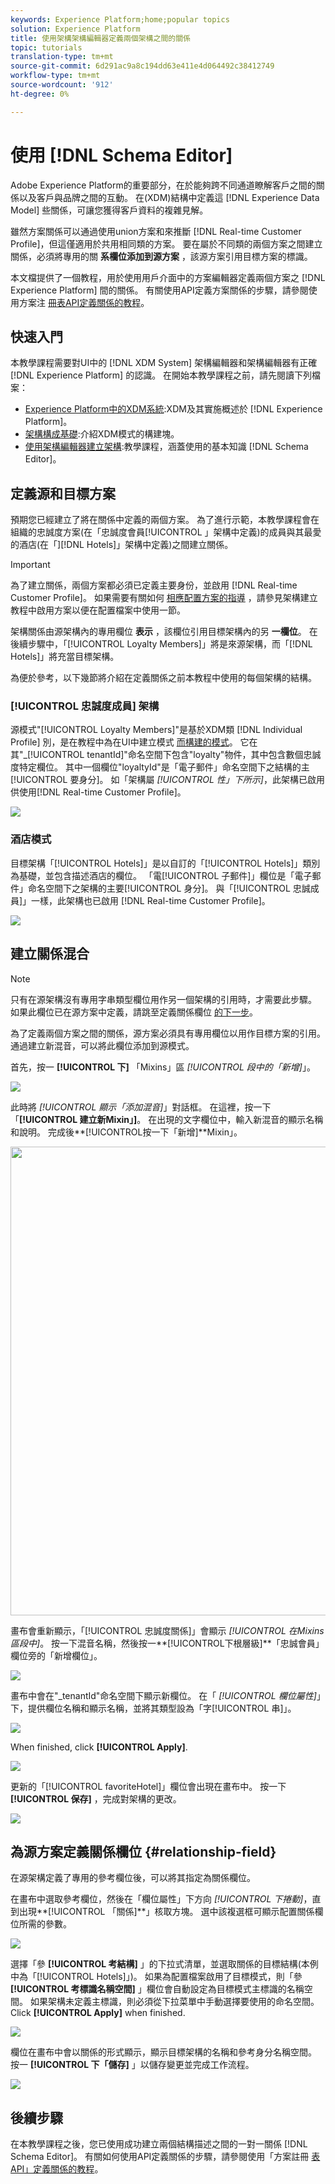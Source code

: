 ```yaml
---
keywords: Experience Platform;home;popular topics
solution: Experience Platform
title: 使用架構架構編輯器定義兩個架構之間的關係
topic: tutorials
translation-type: tm+mt
source-git-commit: 6d291ac9a8c194dd63e411e4d064492c38412749
workflow-type: tm+mt
source-wordcount: '912'
ht-degree: 0%

---
```



# 使用 [!DNL Schema Editor]

Adobe Experience Platform的重要部分，在於能夠跨不同通道瞭解客戶之間的關係以及客戶與品牌之間的互動。 在(XDM)結構中定義這 [!DNL Experience Data Model] 些關係，可讓您獲得客戶資料的複雜見解。

雖然方案關係可以通過使用union方案和來推斷 [!DNL Real-time Customer Profile]，但這僅適用於共用相同類的方案。 要在屬於不同類的兩個方案之間建立關係，必須將專用的關 **系欄位添加到源方案** ，該源方案引用目標方案的標識。

本文檔提供了一個教程，用於使用用戶介面中的方案編輯器定義兩個方案之 [!DNL Experience Platform] 間的關係。 有關使用API定義方案關係的步驟，請參閱使用方案注 [冊表API定義關係的教程](relationship-api.md)。

## 快速入門

本教學課程需要對UI中的 [!DNL XDM System] 架構編輯器和架構編輯器有正確 [!DNL Experience Platform] 的認識。 在開始本教學課程之前，請先閱讀下列檔案：

* [Experience Platform中的XDM系統](../home.md):XDM及其實施概述於 [!DNL Experience Platform]。
* [架構構成基礎](../schema/composition.md):介紹XDM模式的構建塊。
* [使用架構編輯器建立架構](create-schema-ui.md):教學課程，涵蓋使用的基本知識 [!DNL Schema Editor]。

## 定義源和目標方案

預期您已經建立了將在關係中定義的兩個方案。 為了進行示範，本教學課程會在組織的忠誠度方案(在「忠誠度會員[!UICONTROL 」架構中定義)的成員與其最愛的酒店(在「][!DNL Hotels]」架構中定義)之間建立關係。

>[!IMPORTANT]
>
>為了建立關係，兩個方案都必須已定義主要身份，並啟用 [!DNL Real-time Customer Profile]。 如果需要有關如何 [相應配置方案的指導](./create-schema-ui.md#profile) ，請參見架構建立教程中啟用方案以便在配置檔案中使用一節。

架構關係由源架構內的專用欄位 **表示** ，該欄位引用目標架構內的另 **一欄位**。 在後續步驟中，「[!UICONTROL Loyalty Members]」將是來源架構，而「[!DNL Hotels]」將充當目標架構。

為便於參考，以下幾節將介紹在定義關係之前本教程中使用的每個架構的結構。

### [!UICONTROL 忠誠度成員] 架構

源模式&quot;[!UICONTROL Loyalty Members]&quot;是基於XDM類 [!DNL Individual Profile] 別，是在教程中為在UI中建立模式 [而構建的模式](create-schema-ui.md)。 它在其&quot;\_[!UICONTROL tenantId]&quot;命名空間下包含&quot;loyalty&quot;物件，其中包含數個忠誠度特定欄位。 其中一個欄位&quot;loyaltyId&quot;是「電子郵件」命名空間下之結構的主[!UICONTROL 要身分]。 如「架構屬 _[!UICONTROL 性」下所示]_，此架構已啟用供使用[!DNL Real-time Customer Profile]。

![](../images/tutorials/relationship/loyalty-members.png)

### 酒店模式

目標架構「[!UICONTROL Hotels]」是以自訂的「[!UICONTROL Hotels]」類別為基礎，並包含描述酒店的欄位。 「電[!UICONTROL 子郵件]」欄位是「電子郵件」命名空間下之架構的主要[!UICONTROL 身分]。 與「[!UICONTROL 忠誠成員]」一樣，此架構也已啟用 [!DNL Real-time Customer Profile]。

![](../images/tutorials/relationship/hotels.png)

## 建立關係混合

>[!NOTE]
>
>只有在源架構沒有專用字串類型欄位用作另一個架構的引用時，才需要此步驟。 如果此欄位已在源方案中定義，請跳至定義關係欄位 [的下一步](#relationship-field)。

為了定義兩個方案之間的關係，源方案必須具有專用欄位以用作目標方案的引用。 通過建立新混音，可以將此欄位添加到源模式。

首先，按一 **[!UICONTROL 下]** 「Mixins」區 _[!UICONTROL 段中的「新增]_」。

![](../images/tutorials/relationship/loyalty-add-mixin.png)

此時將 _[!UICONTROL 顯示「添加混音]_」對話框。 在這裡，按一下「**[!UICONTROL &#x200B;建立新Mixin」]**。 在出現的文字欄位中，輸入新混音的顯示名稱和說明。 完成後**[!UICONTROL &#x200B;按一下「新增&#x200B;]**Mixin」。

<img src="../images/tutorials/relationship/loyalty-create-new-mixin.png" width="750"><br>

畫布會重新顯示，「[!UICONTROL 忠誠度關係]」會顯示 _[!UICONTROL 在Mixins區段中]_。 按一下混音名稱，然後按一**[!UICONTROL &#x200B;下根層級&#x200B;]**「忠誠會員」欄位旁的「新增欄位」。

![](../images/tutorials/relationship/loyalty-add-field.png)

畫布中會在&quot;\_tenantId&quot;命名空間下顯示新欄位。 在「 _[!UICONTROL 欄位屬性]_」下，提供欄位名稱和顯示名稱，並將其類型設為「字[!UICONTROL 串]」。

![](../images/tutorials/relationship/relationship-field-details.png)

When finished, click **[!UICONTROL Apply]**.

![](../images/tutorials/relationship/relationship-field-apply.png)

更新的「[!UICONTROL favoriteHotel]」欄位會出現在畫布中。 按一下 **[!UICONTROL 保存]** ，完成對架構的更改。

![](../images/tutorials/relationship/relationship-field-save.png)

## 為源方案定義關係欄位 {#relationship-field}

在源架構定義了專用的參考欄位後，可以將其指定為關係欄位。

在畫布中選取參考欄位，然後在「欄位屬性」下方向 _[!UICONTROL 下捲動]_，直到出現**[!UICONTROL 「關係&#x200B;]**」核取方塊。 選中該複選框可顯示配置關係欄位所需的參數。

![](../images/tutorials/relationship/relationship-checkbox.png)

選擇「參 **[!UICONTROL 考結構]** 」的下拉式清單，並選取關係的目標結構(本例中為「[!UICONTROL Hotels]」)。 如果為配置檔案啟用了目標模式，則「參 **[!UICONTROL 考標識名稱空間]** 」欄位會自動設定為目標模式主標識的名稱空間。 如果架構未定義主標識，則必須從下拉菜單中手動選擇要使用的命名空間。 Click **[!UICONTROL Apply]** when finished.

![](../images/tutorials/relationship/reference-schema-id-namespace.png)

欄位在畫布中會以關係的形式顯示，顯示目標架構的名稱和參考身分名稱空間。 按一 **[!UICONTROL 下「儲存]** 」以儲存變更並完成工作流程。

![](../images/tutorials/relationship/relationship-save.png)

## 後續步驟

在本教學課程之後，您已使用成功建立兩個結構描述之間的一對一關係 [!DNL Schema Editor]。 有關如何使用API定義關係的步驟，請參閱使用「方案註冊 [表API」定義關係的教程](relationship-api.md)。